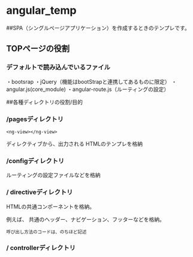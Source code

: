 # angular_temp

##SPA（シングルページアプリケーション）を作成するときのテンプレです。

## TOPページの役割

### デフォルトで読み込んでいるファイル

・bootsrap
・jQuery（機能はbootStrapと連携してあるものに限定）
・angular.js(core_module)
・angular-route.js（ルーティングの設定）



##各種ディレクトリの役割/目的 

### /pagesディレクトリ

`<ng-view></ng-view>`

ディレクティブから、出力される
HTMLのテンプレを格納


### /configディレクトリ

ルーティングの設定ファイルなどを格納


### / directiveディレクトリ

HTMLの共通コンポーネントを格納。

例えば、
共通のヘッダー、ナビゲーション、フッターなどを格納。

`呼び出し方法のコードは、のちほど記述`


### / controllerディレクトリ
